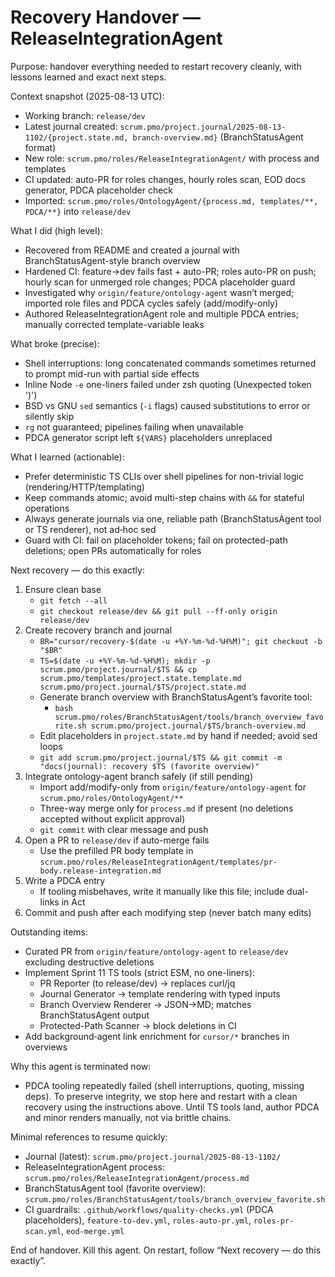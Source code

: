 # Recovery Handover — ReleaseIntegrationAgent

Purpose: handover everything needed to restart recovery cleanly, with lessons learned and exact next steps.

Context snapshot (2025-08-13 UTC):
- Working branch: `release/dev`
- Latest journal created: `scrum.pmo/project.journal/2025-08-13-1102/{project.state.md, branch-overview.md}` (BranchStatusAgent format)
- New role: `scrum.pmo/roles/ReleaseIntegrationAgent/` with process and templates
- CI updated: auto-PR for roles changes, hourly roles scan, EOD docs generator, PDCA placeholder check
- Imported: `scrum.pmo/roles/OntologyAgent/{process.md, templates/**, PDCA/**}` into `release/dev`

What I did (high level):
- Recovered from README and created a journal with BranchStatusAgent-style branch overview
- Hardened CI: feature→dev fails fast + auto-PR; roles auto-PR on push; hourly scan for unmerged role changes; PDCA placeholder guard
- Investigated why `origin/feature/ontology-agent` wasn’t merged; imported role files and PDCA cycles safely (add/modify-only)
- Authored ReleaseIntegrationAgent role and multiple PDCA entries; manually corrected template-variable leaks

What broke (precise):
- Shell interruptions: long concatenated commands sometimes returned to prompt mid-run with partial side effects
- Inline Node `-e` one-liners failed under zsh quoting (Unexpected token ')')
- BSD vs GNU `sed` semantics (`-i` flags) caused substitutions to error or silently skip
- `rg` not guaranteed; pipelines failing when unavailable
- PDCA generator script left `${VARS}` placeholders unreplaced

What I learned (actionable):
- Prefer deterministic TS CLIs over shell pipelines for non-trivial logic (rendering/HTTP/templating)
- Keep commands atomic; avoid multi-step chains with `&&` for stateful operations
- Always generate journals via one, reliable path (BranchStatusAgent tool or TS renderer), not ad‑hoc sed
- Guard with CI: fail on placeholder tokens; fail on protected-path deletions; open PRs automatically for roles

Next recovery — do this exactly:
1) Ensure clean base
   - `git fetch --all`
   - `git checkout release/dev && git pull --ff-only origin release/dev`
2) Create recovery branch and journal
   - `BR="cursor/recovery-$(date -u +%Y-%m-%d-%H%M)"; git checkout -b "$BR"`
   - `TS=$(date -u +%Y-%m-%d-%H%M); mkdir -p scrum.pmo/project.journal/$TS && cp scrum.pmo/templates/project.state.template.md scrum.pmo/project.journal/$TS/project.state.md`
   - Generate branch overview with BranchStatusAgent’s favorite tool:
     - `bash scrum.pmo/roles/BranchStatusAgent/tools/branch_overview_favorite.sh scrum.pmo/project.journal/$TS/branch-overview.md`
   - Edit placeholders in `project.state.md` by hand if needed; avoid sed loops
   - `git add scrum.pmo/project.journal/$TS && git commit -m "docs(journal): recovery $TS (favorite overview)"`
3) Integrate ontology-agent branch safely (if still pending)
   - Import add/modify-only from `origin/feature/ontology-agent` for `scrum.pmo/roles/OntologyAgent/**`
   - Three-way merge only for `process.md` if present (no deletions accepted without explicit approval)
   - `git commit` with clear message and push
4) Open a PR to `release/dev` if auto-merge fails
   - Use the prefilled PR body template in `scrum.pmo/roles/ReleaseIntegrationAgent/templates/pr-body.release-integration.md`
5) Write a PDCA entry
   - If tooling misbehaves, write it manually like this file; include dual-links in Act
6) Commit and push after each modifying step (never batch many edits)

Outstanding items:
- Curated PR from `origin/feature/ontology-agent` to `release/dev` excluding destructive deletions
- Implement Sprint 11 TS tools (strict ESM, no one-liners):
  - PR Reporter (to release/dev) → replaces curl/jq
  - Journal Generator → template rendering with typed inputs
  - Branch Overview Renderer → JSON→MD; matches BranchStatusAgent output
  - Protected-Path Scanner → block deletions in CI
- Add background‑agent link enrichment for `cursor/*` branches in overviews

Why this agent is terminated now:
- PDCA tooling repeatedly failed (shell interruptions, quoting, missing deps). To preserve integrity, we stop here and restart with a clean recovery using the instructions above. Until TS tools land, author PDCA and minor renders manually, not via brittle chains.

Minimal references to resume quickly:
- Journal (latest): `scrum.pmo/project.journal/2025-08-13-1102/`
- ReleaseIntegrationAgent process: `scrum.pmo/roles/ReleaseIntegrationAgent/process.md`
- BranchStatusAgent tool (favorite overview): `scrum.pmo/roles/BranchStatusAgent/tools/branch_overview_favorite.sh`
- CI guardrails: `.github/workflows/quality-checks.yml` (PDCA placeholders), `feature-to-dev.yml`, `roles-auto-pr.yml`, `roles-pr-scan.yml`, `eod-merge.yml`

End of handover. Kill this agent. On restart, follow “Next recovery — do this exactly”.
